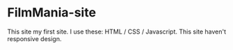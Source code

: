 # FilmMania-site
This site my first site. I use these: HTML / CSS / Javascript. This site haven't  responsive design.
